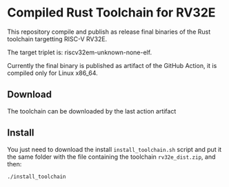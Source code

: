 # Compiled Rust Toolchain for RV32E

This repository compile and publish as release final binaries of the Rust toolchain targetting RISC-V RV32E.

The target triplet is: riscv32em-unknown-none-elf.


Currently the final binary is published as artifact of the GitHub Action, it is compiled only for Linux x86_64.

## Download 

The toolchain can be downloaded by the last action artifact

## Install 

You just need to download the install `install_toolchain.sh` script and put it the same folder with the file containing the toolchain `rv32e_dist.zip`, and then:

``` sh
./install_toolchain
```
